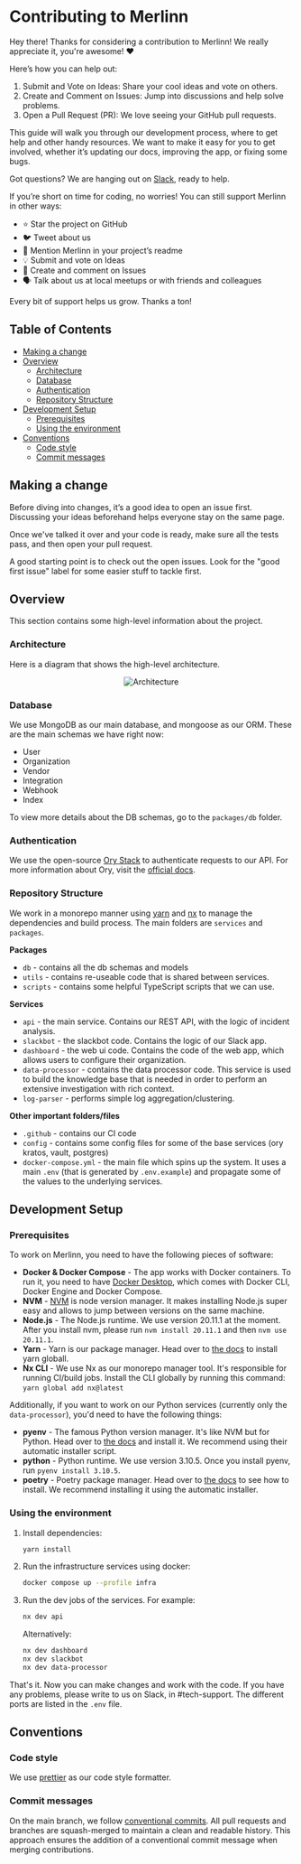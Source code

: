 # Contributing to Merlinn

Hey there! Thanks for considering a contribution to Merlinn! We really appreciate it, you're awesome! ❤️

Here’s how you can help out:

1. Submit and Vote on Ideas: Share your cool ideas and vote on others.
2. Create and Comment on Issues: Jump into discussions and help solve problems.
3. Open a Pull Request (PR): We love seeing your GitHub pull requests.

This guide will walk you through our development process, where to get help and other handy resources. We want to make it easy for you to get involved, whether it’s updating our docs, improving the app, or fixing some bugs.

Got questions? We are hanging out on [Slack](https://join.slack.com/t/merlinncommunity/signup), ready to help.

If you’re short on time for coding, no worries! You can still support Merlinn in other ways:

- ⭐ Star the project on GitHub
- 🐦 Tweet about us
- 📄 Mention Merlinn in your project’s readme
- 💡 Submit and vote on Ideas
- 📝 Create and comment on Issues
- 🗣️ Talk about us at local meetups or with friends and colleagues

Every bit of support helps us grow. Thanks a ton!

## Table of Contents

- [Making a change](#making-a-change)
- [Overview](#overview)
  - [Architecture](#architecture)
  - [Database](#database)
  - [Authentication](#authentication)
  - [Repository Structure](#repository-structure)
- [Development Setup](#development-setup)
  - [Prerequisites](#prerequisites)
  - [Using the environment](#using-the-environment)
- [Conventions](#conventions)
  - [Code style](#code-style)
  - [Commit messages](#commit-messages)

## Making a change

Before diving into changes, it’s a good idea to open an issue first. Discussing your ideas beforehand helps everyone stay on the same page.

Once we've talked it over and your code is ready, make sure all the tests pass, and then open your pull request.

A good starting point is to check out the open issues. Look for the "good first issue" label for some easier stuff to tackle first.

## Overview

This section contains some high-level information about the project.

### Architecture

Here is a diagram that shows the high-level architecture.

<div align="center">
    <img src="./assets/architecture.jpg" alt="Architecture" />
</div>

### Database

We use MongoDB as our main database, and mongoose as our ORM. These are the main schemas we have right now:

- User
- Organization
- Vendor
- Integration
- Webhook
- Index

To view more details about the DB schemas, go to the `packages/db` folder.

### Authentication

We use the open-source [Ory Stack](https://www.ory.sh/) to authenticate requests to our API. For more information about Ory, visit the [official docs](https://www.ory.sh/docs/welcome).

### Repository Structure

We work in a monorepo manner using [yarn](https://yarnpkg.com/) and [nx](https://nx.dev/) to manage the dependencies and build process. The main folders are `services` and `packages`.

**Packages**

- `db` - contains all the db schemas and models
- `utils` - contains re-useable code that is shared between services.
- `scripts` - contains some helpful TypeScript scripts that we can use.

**Services**

- `api` - the main service. Contains our REST API, with the logic of incident analysis.
- `slackbot` - the slackbot code. Contains the logic of our Slack app.
- `dashboard` - the web ui code. Contains the code of the web app, which allows users to configure their organization.
- `data-processor` - contains the data processor code. This service is used to build the knowledge base that is needed in order to perform an extensive investigation with rich context.
- `log-parser` - performs simple log aggregation/clustering.

**Other important folders/files**

- `.github` - contains our CI code
- `config` - contains some config files for some of the base services (ory kratos, vault, postgres)
- `docker-compose.yml` - the main file which spins up the system. It uses a main `.env` (that is generated by `.env.example`) and propagate some of the values to the underlying services.

## Development Setup

### Prerequisites

To work on Merlinn, you need to have the following pieces of software:

- **Docker & Docker Compose** - The app works with Docker containers. To run it, you need to have [Docker Desktop](https://docs.docker.com/desktop/), which comes with Docker CLI, Docker Engine and Docker Compose.
- **NVM** - [NVM](https://github.com/nvm-sh/nvm) is node version manager. It makes installing Node.js super easy and allows to jump between versions on the same machine.
- **Node.js** - The Node.js runtime. We use version 20.11.1 at the moment. After you install nvm, please run `nvm install 20.11.1` and then `nvm use 20.11.1`.
- **Yarn** - Yarn is our package manager. Head over to [the docs](https://classic.yarnpkg.com/lang/en/docs/install/#mac-stable) to install yarn globall.
- **Nx CLI** - We use Nx as our monorepo manager tool. It's responsible for running CI/build jobs. Install the CLI globally by running this command: `yarn global add nx@latest`

Additionally, if you want to work on our Python services (currently only the `data-processor`), you'd need to have the following things:

- **pyenv** - The famous Python version manager. It's like NVM but for Python. Head over to [the docs](https://github.com/pyenv/pyenv?tab=readme-ov-file#automatic-installer) and install it. We recommend using their automatic installer script.
- **python** - Python runtime. We use version 3.10.5. Once you install pyenv, run `pyenv install 3.10.5`.
- **poetry** - Poetry package manager. Head over to [the docs](https://python-poetry.org/docs/#installing-with-the-official-installer) to see how to install. We recommend installing it using the automatic installer.

### Using the environment

1. Install dependencies:
   ```bash
   yarn install
   ```
2. Run the infrastructure services using docker:
   ```bash
   docker compose up --profile infra
   ```
3. Run the dev jobs of the services. For example:
   ```bash
   nx dev api
   ```
   Alternatively:
   ```bash
   nx dev dashboard
   nx dev slackbot
   nx dev data-processor
   ```

That's it. Now you can make changes and work with the code. If you have any problems, please write to us on Slack, in #tech-support. The different ports are listed in the `.env` file.

## Conventions

### Code style

We use [prettier](https://prettier.io/) as our code style formatter.

### Commit messages

On the main branch, we follow [conventional commits](https://www.conventionalcommits.org/en/v1.0.0/). All pull requests and branches are squash-merged to maintain a clean and readable history. This approach ensures the addition of a conventional commit message when merging contributions.
